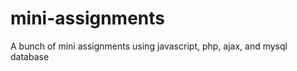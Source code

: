 mini-assignments
================

A bunch of mini assignments using javascript, php, ajax, and mysql database
